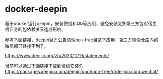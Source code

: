 # docker-deepin

基于docker运行deepin，安装微信和QQ等应用，避免安装太多第三方包对宿主机自身的包依赖关系造成影响。

参考下面链接，deepin官方公告清理non-free目录下应用，第三方镜像仓库内的微信都已经找不到了。

https://www.deepin.org/zh/2020/11/19/statements/

当前可以通过下面链接下载到微信安装包
https://packages.deepin.com/deepin/pool/non-free/d/deepin.com.wechat/
